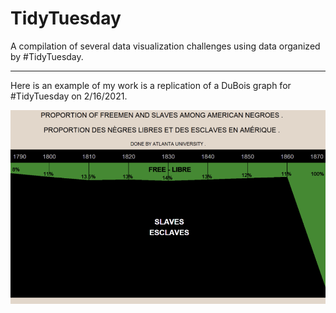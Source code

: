 # TidyTuesday

A compilation of several data visualization challenges using data organized by #TidyTuesday.

---

Here is an example of my work is a replication of a DuBois graph for #TidyTuesday on 2/16/2021.

![](https://github.com/Eli2022/TidyTuesday/blob/main/images/DuBois%20Challenge%20Replication.png)
